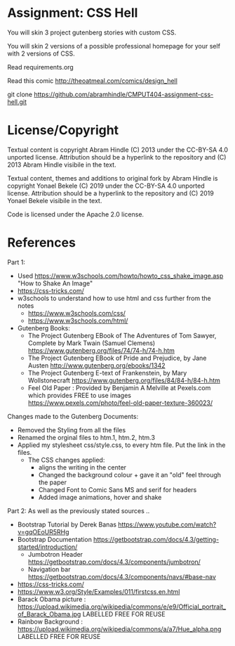 Assignment: CSS Hell
====================

You will skin 3 project gutenberg stories with custom CSS.

You will skin 2 versions of a possible professional homepage for your
self with 2 versions of CSS.

Read requirements.org

Read this comic http://theoatmeal.com/comics/design_hell

git clone https://github.com/abramhindle/CMPUT404-assignment-css-hell.git

License/Copyright
=================

Textual content is copyright Abram Hindle (C) 2013 under the CC-BY-SA
4.0 unported license. Attribution should be a hyperlink to the
repository and (C) 2013 Abram Hindle visibile in the text.


Textual content, themes and additions to original fork by Abram Hindle is copyright Yonael Bekele (C) 2019 under the CC-BY-SA
4.0 unported license. Attribution should be a hyperlink to the
repository and (C) 2019 Yonael Bekele visibile in the text.

Code is licensed under the Apache 2.0 license.

References
=================
Part 1:
- Used https://www.w3schools.com/howto/howto_css_shake_image.asp "How to Shake An Image" 
- https://css-tricks.com/
- w3schools to understand how to use html and css further from the notes
  - https://www.w3schools.com/css/
  - https://www.w3schools.com/html/
- Gutenberg Books: 
  - The Project Gutenberg EBook of The Adventures of Tom Sawyer, Complete
by Mark Twain (Samuel Clemens) https://www.gutenberg.org/files/74/74-h/74-h.htm
  - The Project Gutenberg EBook of Pride and Prejudice, by Jane Austen http://www.gutenberg.org/ebooks/1342
  - The Project Gutenberg E-text of Frankenstein, by Mary Wollstonecraft https://www.gutenberg.org/files/84/84-h/84-h.htm
  - Feel Old Paper : Provided by Benjamin A Melville at Pexels.com which provides FREE to use images https://www.pexels.com/photo/feel-old-paper-texture-360023/

Changes made to the Gutenberg Documents: 
- Removed the Styling from all the files
- Renamed the orginal files to htm.1, htm.2, htm.3
- Applied my stylesheet css/style.css, to every htm file. Put the link in the files.  
  - The CSS changes applied:
    - aligns the writing in the center
    - Changed the background colour + gave it an "old" feel through the paper
    - Changed Font to Comic Sans MS and serif for headers
    - Added image animations, hover and shake 
    

Part 2:
As well as the previously stated sources ..
- Bootstrap Tutorial by Derek Banas https://www.youtube.com/watch?v=gqOEoUR5RHg
- Bootstrap Documentation https://getbootstrap.com/docs/4.3/getting-started/introduction/
  - Jumbotron Header https://getbootstrap.com/docs/4.3/components/jumbotron/
  - Navigation bar https://getbootstrap.com/docs/4.3/components/navs/#base-nav
- https://css-tricks.com/
- https://www.w3.org/Style/Examples/011/firstcss.en.html
- Barack Obama picture : https://upload.wikimedia.org/wikipedia/commons/e/e9/Official_portrait_of_Barack_Obama.jpg LABELLED FREE FOR REUSE 
- Rainbow Background : https://upload.wikimedia.org/wikipedia/commons/a/a7/Hue_alpha.png LABELLED FREE FOR REUSE



